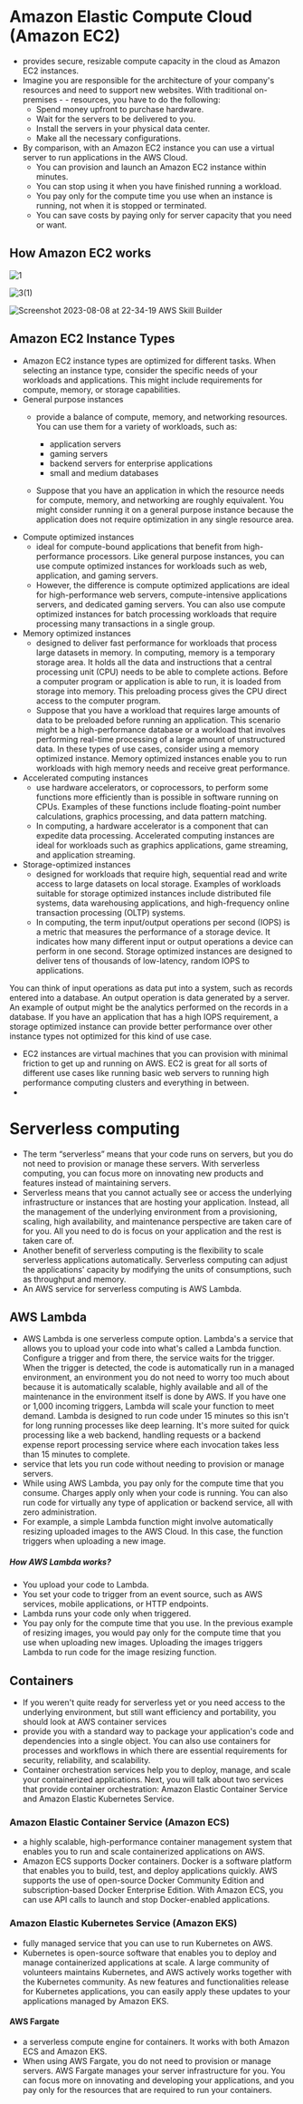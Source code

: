 # Amazon Elastic Compute Cloud (Amazon EC2)
-  provides secure, resizable compute capacity in the cloud as Amazon EC2 instances.
-  Imagine you are responsible for the architecture of your company's resources and need to support new websites. With traditional on-premises - - resources, you have to do the following:
   - Spend money upfront to purchase hardware.
   - Wait for the servers to be delivered to you.
   - Install the servers in your physical data center.
   - Make all the necessary configurations.
- By comparison, with an Amazon EC2 instance you can use a virtual server to run applications in the AWS Cloud.
   - You can provision and launch an Amazon EC2 instance within minutes.
   - You can stop using it when you have finished running a workload.
   - You pay only for the compute time you use when an instance is running, not when it is stopped or terminated.
   - You can save costs by paying only for server capacity that you need or want.
## How Amazon EC2 works

![1](https://github.com/Ragdha-Elgaidi/Cloud-Essentials-Learning-Plan/assets/76912120/3460d6f8-f790-44a5-a799-d5e491c1e497)

![3(1)](https://github.com/Ragdha-Elgaidi/Cloud-Essentials-Learning-Plan/assets/76912120/e1f53173-91bd-445b-b64f-bad5a6bede05)

![Screenshot 2023-08-08 at 22-34-19 AWS Skill Builder](https://github.com/Ragdha-Elgaidi/Cloud-Essentials-Learning-Plan/assets/76912120/b8af377a-1fb5-4336-8de2-9e29f2b472d0)

## Amazon EC2 Instance Types
- Amazon EC2 instance types are optimized for different tasks. When selecting an instance type, consider the specific needs of your workloads and applications. This might include requirements for compute, memory, or storage capabilities.
- General purpose instances
  - provide a balance of compute, memory, and networking resources. You can use them for a variety of workloads, such as:
    - application servers
    - gaming servers
    - backend servers for enterprise applications
    - small and medium databases

  - Suppose that you have an application in which the resource needs for compute, memory, and networking are roughly equivalent. You might consider running it on a general purpose instance because the application does not require optimization in any single resource area.
- Compute optimized instances
  -  ideal for compute-bound applications that benefit from high-performance processors. Like general purpose instances, you can use compute optimized instances for workloads such as web, application, and gaming servers.
  - However, the difference is compute optimized applications are ideal for high-performance web servers, compute-intensive applications servers, and dedicated gaming servers. You can also use compute optimized instances for batch processing workloads that require processing many transactions in a single group.
- Memory optimized instances
   -  designed to deliver fast performance for workloads that process large datasets in memory. In computing, memory is a temporary storage area. It holds all the data and instructions that a central processing unit (CPU) needs to be able to complete actions. Before a computer program or application is able to run, it is loaded from storage into memory. This preloading process gives the CPU direct access to the computer program.
  - Suppose that you have a workload that requires large amounts of data to be preloaded before running an application. This scenario might be a high-performance database or a workload that involves performing real-time processing of a large amount of unstructured data. In these types of use cases, consider using a memory optimized instance. Memory optimized instances enable you to run workloads with high memory needs and receive great performance.
- Accelerated computing instances
   - use hardware accelerators, or coprocessors, to perform some functions more efficiently than is possible in software running on CPUs. Examples of these functions include floating-point number calculations, graphics processing, and data pattern matching.
   - In computing, a hardware accelerator is a component that can expedite data processing. Accelerated computing instances are ideal for workloads such as graphics applications, game streaming, and application streaming.
- Storage-optimized instances
   - designed for workloads that require high, sequential read and write access to large datasets on local storage. Examples of workloads suitable for storage optimized instances include distributed file systems, data warehousing applications, and high-frequency online transaction processing (OLTP) systems.
   - In computing, the term input/output operations per second (IOPS) is a metric that measures the performance of a storage device. It indicates how many different input or output operations a device can perform in one second. Storage optimized instances are designed to deliver tens of thousands of low-latency, random IOPS to applications. 


You can think of input operations as data put into a system, such as records entered into a database. An output operation is data generated by a server. An example of output might be the analytics performed on the records in a database. If you have an application that has a high IOPS requirement, a storage optimized instance can provide better performance over other instance types not optimized for this kind of use case.
 
- EC2 instances are virtual machines that you can provision with minimal friction to get up and running on AWS. EC2 is great for all sorts of different use cases like running basic web servers to running high performance computing clusters and everything in between.
- 
# Serverless computing
- The term “serverless” means that your code runs on servers, but you do not need to provision or manage these servers. With serverless computing, you can focus more on innovating new products and features instead of maintaining servers.
- Serverless means that you cannot actually see or access the underlying infrastructure or instances that are hosting your application. Instead, all the management of the underlying environment from a provisioning, scaling, high availability, and maintenance perspective are taken care of for you. All you need to do is focus on your application and the rest is taken care of. 
-  Another benefit of serverless computing is the flexibility to scale serverless applications automatically. Serverless computing can adjust the applications' capacity by modifying the units of consumptions, such as throughput and memory. 
- An AWS service for serverless computing is AWS Lambda.
## AWS Lambda
- AWS Lambda is one serverless compute option. Lambda's a service that allows you to upload your code into what's called a Lambda function. Configure a trigger and from there, the service waits for the trigger. When the trigger is detected, the code is automatically run in a managed environment, an environment you do not need to worry too much about because it is automatically scalable, highly available and all of the maintenance in the environment itself is done by AWS. If you have one or 1,000 incoming triggers, Lambda will scale your function to meet demand. Lambda is designed to run code under 15 minutes so this isn't for long running processes like deep learning. It's more suited for quick processing like a web backend, handling requests or a backend expense report processing service where each invocation takes less than 15 minutes to complete. 
- service that lets you run code without needing to provision or manage servers.
- While using AWS Lambda, you pay only for the compute time that you consume. Charges apply only when your code is running. You can also run code for virtually any type of application or backend service, all with zero administration. 
- For example, a simple Lambda function might involve automatically resizing uploaded images to the AWS Cloud. In this case, the function triggers when uploading a new image.
##### How AWS Lambda works?
- You upload your code to Lambda. 
-  You set your code to trigger from an event source, such as AWS services, mobile applications, or HTTP endpoints.
-  Lambda runs your code only when triggered.
-  You pay only for the compute time that you use. In the previous example of resizing images, you would pay only for the compute time that you use when uploading new images. Uploading the images triggers Lambda to run code for the image resizing function.
## Containers
-  If you weren't quite ready for serverless yet or you need access to the underlying environment, but still want efficiency and portability, you should look at AWS container services 
-  provide you with a standard way to package your application's code and dependencies into a single object. You can also use containers for processes and workflows in which there are essential requirements for security, reliability, and scalability.
-  Container orchestration services help you to deploy, manage, and scale your containerized applications. Next, you will talk about two services that provide container orchestration: Amazon Elastic Container Service and Amazon Elastic Kubernetes Service.
### Amazon Elastic Container Service (Amazon ECS)
- a highly scalable, high-performance container management system that enables you to run and scale containerized applications on AWS. 
- Amazon ECS supports Docker containers. Docker is a software platform that enables you to build, test, and deploy applications quickly. AWS supports the use of open-source Docker Community Edition and subscription-based Docker Enterprise Edition. With Amazon ECS, you can use API calls to launch and stop Docker-enabled applications.
### Amazon Elastic Kubernetes Service (Amazon EKS)
- fully managed service that you can use to run Kubernetes on AWS. 
- Kubernetes is open-source software that enables you to deploy and manage containerized applications at scale. A large community of volunteers maintains Kubernetes, and AWS actively works together with the Kubernetes community. As new features and functionalities release for Kubernetes applications, you can easily apply these updates to your applications managed by Amazon EKS.
#### AWS Fargate
- a serverless compute engine for containers. It works with both Amazon ECS and Amazon EKS. 
- When using AWS Fargate, you do not need to provision or manage servers. AWS Fargate manages your server infrastructure for you. You can focus more on innovating and developing your applications, and you pay only for the resources that are required to run your containers.

